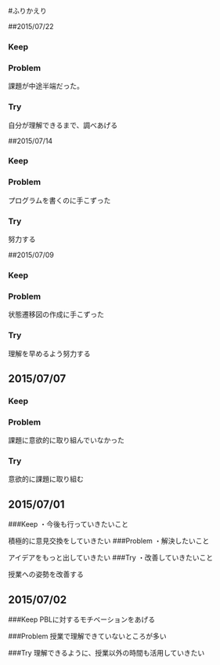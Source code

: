 #ふりかえり

##2015/07/22

### Keep


### Problem


課題が中途半端だった。


### Try


自分が理解できるまで、調べあげる



##2015/07/14

### Keep


### Problem

プログラムを書くのに手こずった


### Try

努力する



##2015/07/09

### Keep


### Problem

状態遷移図の作成に手こずった

### Try

理解を早めるよう努力する



## 2015/07/07

### Keep



### Problem

課題に意欲的に取り組んでいなかった

### Try

意欲的に課題に取り組む



## 2015/07/01

###Keep
・今後も行っていきたいこと


積極的に意見交換をしていきたい
###Problem
・解決したいこと


アイデアをもっと出していきたい
###Try
・改善していきたいこと


授業への姿勢を改善する



## 2015/07/02

###Keep
PBLに対するモチベーションをあげる


###Problem
授業で理解できていないところが多い


###Try
理解できるように、授業以外の時間も活用していきたい


